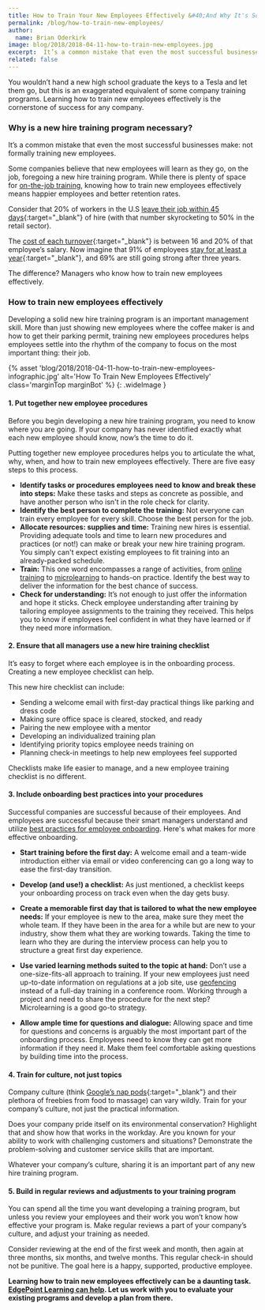 ```yaml
---
title: How to Train Your New Employees Effectively &#40;And Why It's So Necessary&#41;
permalink: /blog/how-to-train-new-employees/
author:
  name: Brian Oderkirk
image: blog/2018/2018-04-11-how-to-train-new-employees.jpg
excerpt:  It’s a common mistake that even the most successful businesses make&#58; not formally training new employees. Here's how to train your new employees effectively.
related: false
---
```


You wouldn’t hand a new high school graduate the keys to a Tesla and let them go, but this is an exaggerated equivalent of some company training programs. Learning how to train new employees effectively is the cornerstone of success for any company.

### Why is a new hire training program necessary?

It’s a common mistake that even the most successful businesses make: not formally training new employees.

Some companies believe that new employees will learn as they go, on the job, foregoing a new hire training program. While there is plenty of space for [on-the-job training](/blog/on-the-job-training-advantages/), knowing how to train new employees effectively means happier employees and better retention rates.

Consider that 20% of workers in the U.S [leave their job within 45 days](https://www.bls.gov/news.release/jolts.nr0.htm){:target="_blank"} of hire (with that number skyrocketing to 50% in the retail sector).

The [cost of each turnover](http://www.recruiteze.com/cost-hire-new-employee/){:target="_blank"} is between 16 and 20% of that employee’s salary. Now imagine that 91% of employees [stay for at least a year](https://www.tinypulse.com/blog/companies-with-the-most-unique-employee-onboarding-practices){:target="_blank"}, and 69% are still going strong after three years.

The difference? Managers who know how to train new employees effectively.

### How to train new employees effectively

Developing a solid new hire training program is an important management skill. More than just showing new employees where the coffee maker is and how to get their parking permit, training new employees procedures helps employees settle into the rhythm of the company to focus on the most important thing: their job.

{% asset 'blog/2018/2018-04-11-how-to-train-new-employees-infographic.jpg'
   alt='How To Train New Employees Effectively'
   class='marginTop marginBot' %}
{: .wideImage }

#### 1. Put together new employee procedures

Before you begin developing a new hire training program, you need to know where you are going. If your company has never identified exactly what each new employee should know, now’s the time to do it.

Putting together new employee procedures helps you to articulate the what, why, when, and how to train new employees effectively. There are five easy steps to this process.

*  <strong>Identify tasks or procedures employees need to know and break these into steps:</strong> Make these tasks and steps as concrete as possible, and have another person who isn't in the role check for clarity.
*  <strong>Identify the best person to complete the training:</strong> Not everyone can train every employee for every skill. Choose the best person for the job.
*  <strong>Allocate resources: supplies and time:</strong> Training new hires is essential. Providing adequate tools and time to learn new procedures and practices (or not!) can make or break your new hire training program. You simply can't expect existing employees to fit training into an already-packed schedule.
*  <strong>Train:</strong> This one word encompasses a range of activities, from [online training](/blog/advantages-of-elearning/) to [microlearning](/blog/microlearning/) to hands-on practice. Identify the best way to deliver the information for the best chance of success.
*  <strong>Check for understanding:</strong> It’s not enough to just offer the information and hope it sticks. Check employee understanding after training by tailoring employee assignments to the training they received. This helps you to know if employees feel confident in what they have learned or if they need more information.

#### 2. Ensure that all managers use a new hire training checklist

It’s easy to forget where each employee is in the onboarding process. Creating a new employee checklist can help.

This new hire checklist can include:

*  Sending a welcome email with first-day practical things like parking and dress code
*  Making sure office space is cleared, stocked, and ready
*  Pairing the new employee with a mentor
*  Developing an individualized training plan
*  Identifying priority topics employee needs training on
*  Planning check-in meetings to help new employees feel supported

Checklists make life easier to manage, and a new employee training checklist is no different.

#### 3. Include onboarding best practices into your procedures

Successful companies are successful because of their employees. And employees are successful because their smart managers understand and utilize [best practices for employee onboarding](/blog/employee-onboarding/). Here's what makes for more effective onboarding.

*  <strong>Start training before the first day:</strong> A welcome email and a team-wide introduction either via email or video conferencing can go a long way to ease the first-day transition.

*  <strong>Develop (and use!) a checklist:</strong> As just mentioned, a checklist keeps your onboarding process on track even when the day gets busy.

*  <strong>Create a memorable first day that is tailored to what the new employee needs:</strong> If your employee is new to the area, make sure they meet the whole team. If they have been in the area for a while but are new to your industry, show them what they are working towards. Taking the time to learn who they are during the interview process can help you to structure a great first day experience.

*  <strong>Use varied learning methods suited to the topic at hand:</strong> Don’t use a one-size-fits-all approach to training. If your new employees just need up-to-date information on regulations at a job site, use [geofencing](/blog/geofencing/) instead of a full-day training in a conference room. Working through a project and need to share the procedure for the next step? Microlearning is a good go-to strategy.

*  <strong>Allow ample time for questions and dialogue:</strong> Allowing space and time for questions and concerns is arguably the most important part of the onboarding process. Employees need to know they can get more information if they need it. Make them feel comfortable asking questions by building time into the process.

#### 4. Train for culture, not just topics

Company culture (think [Google’s nap pods](https://blog.kissmetrics.com/googles-culture-of-success/){:target="_blank"} and their plethora of freebies from food to massage) can vary wildly. Train for your company’s culture, not just the practical information.

Does your company pride itself on its environmental conservation? Highlight that and show how that works in the workday. Are you known for your ability to work with challenging customers and situations? Demonstrate the problem-solving and customer service skills that are important.

Whatever your company’s culture, sharing it is an important part of any new hire training program.

#### 5. Build in regular reviews and adjustments to your training program

You can spend all the time you want developing a training program, but unless you review your employees and their work you won’t know how effective your program is. Make regular reviews a part of your company’s culture, and adjust your training as needed.

Consider reviewing at the end of the first week and month, then again at three months, six months, and twelve months. This regular check-in should not be punitive. The goal here is a happy, supported, productive employee.

<strong>Learning how to train new employees effectively can be a daunting task. [EdgePoint Learning can help](/contact/). Let us work with you to evaluate your existing programs and develop a plan from there.</strong>
